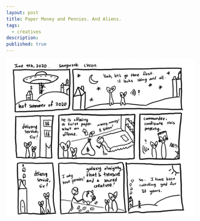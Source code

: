 ```yaml
---
layout: post
title: Paper Money and Pennies. And Aliens.
tags:
  - creatives
description:
published: true
---
```


![](/snippets/2020-6-9-money-and-pennies.png)
